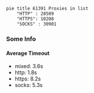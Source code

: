 
```mermaid
pie title 61391 Proxies in list
    "HTTP" : 28509
    "HTTPS": 10208
    "SOCKS" : 30901
```

### Some Info
#### Average Timeout

- mixed: 3.6s
- http: 1.8s
- https: 8.2s
- socks: 5.3s